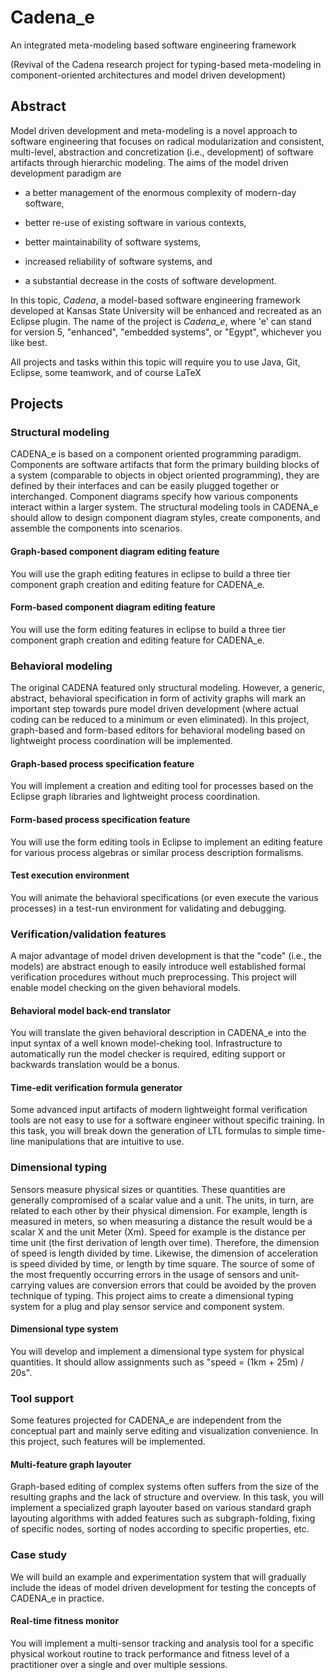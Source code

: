 Cadena_e
========

An integrated meta-modeling based software engineering framework

(Revival of the Cadena research project for typing-based meta-modeling
in component-oriented architectures and model driven development)


Abstract
--------

Model driven development and meta-modeling is a novel approach to
software engineering that focuses on radical modularization and
consistent, multi-level, abstraction and concretization (i.e.,
development) of software artifacts through hierarchic modeling. The
aims of the model driven development paradigm are

+ a better management of the enormous complexity of modern-day software,

+ better re-use of existing software in various contexts,

+ better maintainability of software systems,

+ increased reliability of software systems, and

+ a substantial decrease in the costs of software development.

In this topic, *Cadena*, a model-based software engineering
framework developed at Kansas State University will be enhanced and
recreated as an Eclipse plugin. The name of the project is
*Cadena_e*, where 'e' can stand for version 5, "enhanced", "embedded
systems", or "Egypt", whichever you like best.

All projects and tasks within this topic will require you to use Java,
Git, Eclipse, some teamwork, and of course LaTeX

Projects
--------

### Structural modeling

CADENA_e is based on a component oriented programming
paradigm. Components are software artifacts that form the primary
building blocks of a system (comparable to objects in object oriented
programming), they are defined by their interfaces and can be easily
plugged together or interchanged. Component diagrams specify how
various components interact within a larger system. The structural
modeling tools in CADENA_e should allow to design component diagram
styles, create components, and assemble the components into scenarios.

#### Graph-based component diagram editing feature

You will use the graph editing features in eclipse to build a three tier component graph creation and editing feature for CADENA_e.

#### Form-based component diagram editing feature

You will use the form editing features in eclipse to build a three tier component graph creation and editing feature for CADENA_e.


### Behavioral modeling

The original CADENA featured only structural modeling. However, a
generic, abstract, behavioral specification in form of activity graphs
will mark an important step towards pure model driven development
(where actual coding can be reduced to a minimum or even
eliminated). In this project, graph-based and form-based editors for
behavioral modeling based on lightweight process coordination will be
implemented.

#### Graph-based process specification feature

You will implement a creation and editing tool for processes based on the Eclipse graph libraries and lightweight process coordination.

#### Form-based process specification feature

You will use the form editing tools in Eclipse to implement an editing feature for various process algebras or similar process description formalisms.

#### Test execution environment

You will animate the behavioral specifications (or even execute the various processes) in a test-run environment for validating and debugging.


### Verification/validation features

A major advantage of model driven development is that the "code"
(i.e., the models) are abstract enough to easily introduce well
established formal verification procedures without much
preprocessing. This project will enable model checking on the given
behavioral models.

#### Behavioral model back-end translator

You will translate the given behavioral description in CADENA_e into
the input syntax of a well known model-cheking tool. Infrastructure to
automatically run the model checker is required, editing support or
backwards translation would be a bonus.

#### Time-edit verification formula generator

Some advanced input artifacts of modern lightweight formal
verification tools are not easy to use for a software engineer without
specific training. In this task, you will break down the generation of
LTL formulas to simple time-line manipulations that are intuitive to
use.


### Dimensional typing

Sensors measure physical sizes or quantities. These quantities are
generally compromised of a scalar value and a unit. The units, in
turn, are related to each other by their physical dimension. For
example, length is measured in meters, so when measuring a distance
the result would be a scalar X and the unit Meter (Xm). Speed for
example is the distance per time unit (the first derivation of length
over time). Therefore, the dimension of speed is length divided by
time. Likewise, the dimension of acceleration is speed divided by
time, or length by time square. The source of some of the most
frequently occurring errors in the usage of sensors and unit-carrying
values are conversion errors that could be avoided by the proven
technique of typing. This project aims to create a dimensional typing
system for a plug and play sensor service and component system.

#### Dimensional type system

You will develop and implement a dimensional type system for physical
quantities. It should allow assignments such as "speed = (1km + 25m) /
20s".


### Tool support

Some features projected for CADENA_e are independent from the
conceptual part and mainly serve editing and visualization
convenience. In this project, such features will be implemented.

#### Multi-feature graph layouter

Graph-based editing of complex systems often suffers from the size of
the resulting graphs and the lack of structure and overview. In this
task, you will implement a specialized graph layouter based on various
standard graph layouting algorithms with added features such as
subgraph-folding, fixing of specific nodes, sorting of nodes according
to specific properties, etc.


### Case study

We will build an example and experimentation system that will
gradually include the ideas of model driven development for testing
the concepts of CADENA_e in practice.

#### Real-time fitness monitor

You will implement a multi-sensor tracking and analysis tool for a
specific physical workout routine to track performance and fitness
level of a practitioner over a single and over multiple sessions.
